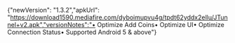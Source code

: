 {"newVersion": "1.3.2","apkUrl": "https://download1590.mediafire.com/dyboimupvu4g/tpdt62yddx2ellu/JTunnel+v2.apk","versionNotes":"• Optimize Add Coins• Optimize UI• Optimize Connection Status• Supported Android 5 & above"}
